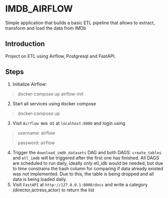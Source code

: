 # IMDB_AIRFLOW
Simple application that builds a basic ETL pipeline that allows to extract, transform and load the data from IMDb

## Introduction
Project on ETL using Airflow, Postgresql and FastAPI.

## Steps
1. Initialize Airflow:
> docker-compose up airflow-init
2. Start all services using docker compose
> docker-compose up 
3. Visit `Airflow Web UI` at `localhost:8080` and login using
> username: airflow
>
> password: airflow
4. Trigger the `download_imdb_datasets` DAG and both  DAGS: `create_tables` and  `etl_imdb` will be triggered after the first one has finished. All DAGS are scheduled to run daily, ideally only etl_idb would be needed, but due to time constrains the hash column for comparing if data already existed was not implemented. Due to this, the table is being dropped and all data is being loaded daily.
5. Visit `FastAPI` at `http://127.0.0.1:8000/docs` and write a category (director,actress,actor) to return the list

